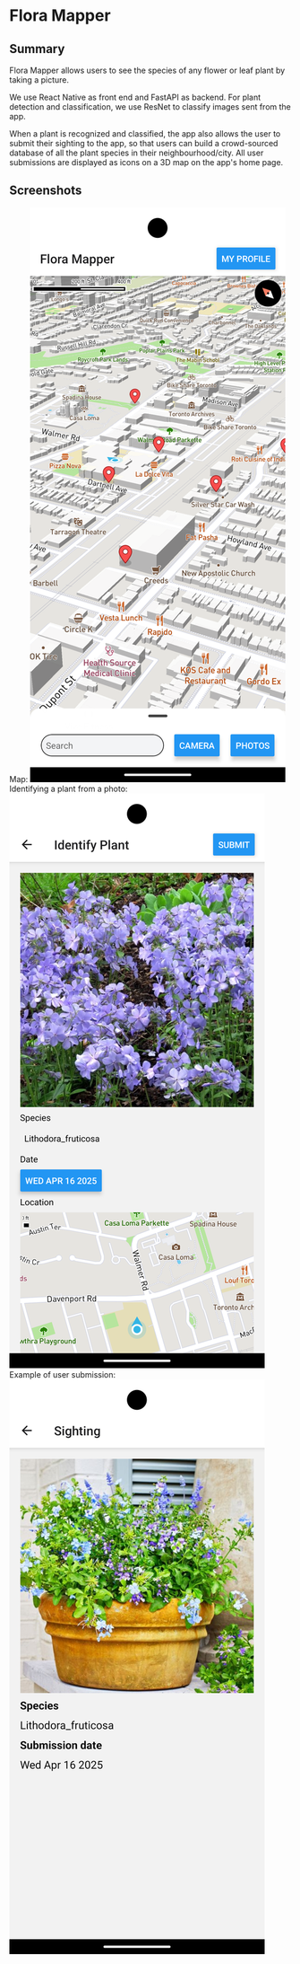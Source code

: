 # Flora Mapper
## Summary
Flora Mapper allows users to see the species of any flower or leaf plant by taking a picture.

We use React Native as front end and FastAPI as backend. For plant detection and classification, we use ResNet to classify images sent from the app.

When a plant is recognized and classified, the app also allows the user to submit their sighting to the app,
so that users can build a crowd-sourced database of all the plant species in their neighbourhood/city.
All user submissions are displayed as icons on a 3D map on the app's home page.

## Screenshots
Map:
![Flora map](readme/map.png)
Identifying a plant from a photo:
![Identify plant](readme/classify.png)
Example of user submission:
![Example submission](readme/submission.png)
